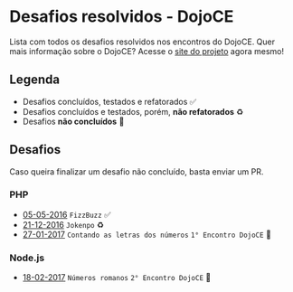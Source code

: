 # Desafios resolvidos - DojoCE
Lista com todos os desafios resolvidos nos encontros do DojoCE. Quer mais informação sobre o DojoCE? Acesse o [site do projeto](http://dojo-ce.github.io/hello-world/) agora mesmo!

## Legenda

- Desafios concluídos, testados e refatorados :white_check_mark:
- Desafios concluídos e testados, porém, **não refatorados** :recycle:
- Desafios **não concluídos** :red_circle:

## Desafios

Caso queira finalizar um desafio não concluído, basta enviar um PR.

### PHP
- [05-05-2016](/05-05-2016/) `FizzBuzz` :white_check_mark:
- [21-12-2016](/21-12-2016/) `Jokenpo` :recycle:
- [27-01-2017](/27-01-2017/) `Contando as letras dos números` `1° Encontro DojoCE` :red_circle:

### Node.js
- [18-02-2017](/18-02-2017/) `Números romanos` `2° Encontro DojoCE` :red_circle: